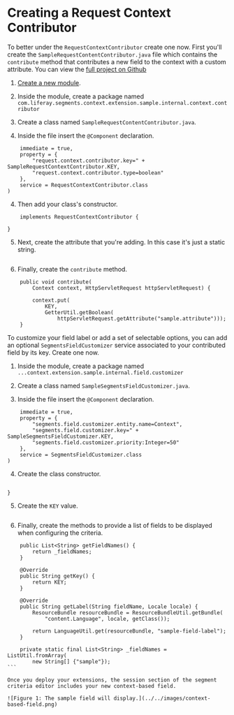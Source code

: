 # Creating a Request Context Contributor

To better under the `RequestContextContributor` create one now. First you'll 
create the `SampleRequestContentContributor.java` file which contains the 
`contribute` method that contributes a new field to the context with a custom 
attribute. You can view the [full project on Github](https://github.com/liferay/liferay-portal/tree/master/modules/apps/segments/segments-context-extension-sample)

1.  [Create a new module](dev-guide-link).

2.  Inside the module, create a package named 
    `com.liferay.segments.context.extension.sample.internal.context.contributor`

3.  Create a class named `SampleRequestContentContributor.java`.

4.  Inside the file insert the `@Component` declaration.

```@Component(
	immediate = true,
	property = {
		"request.context.contributor.key=" + SampleRequestContextContributor.KEY,
		"request.context.contributor.type=boolean"
	},
	service = RequestContextContributor.class
)
```

4.  Then add your class's constructor.

```public class SampleRequestContextContributor
	implements RequestContextContributor {

}
```

5.  Next, create the attribute that you're adding. In this case it's just a 
    static string.

```public static final String KEY = "sample";
```

6.  Finally, create the `contribute` method.

```	@Override
	public void contribute(
		Context context, HttpServletRequest httpServletRequest) {

		context.put(
			KEY,
			GetterUtil.getBoolean(
				httpServletRequest.getAttribute("sample.attribute")));
	}
```

To customize your field label or add a set of selectable options, you can add 
an optional `SegmentsFieldCustomizer` service associated to your contributed 
field by its key. Create one now.

1.  Inside the module, create a package named 
    `...context.extension.sample.internal.field.customizer`

2.  Create a class named `SampleSegmentsFieldCustomizer.java`.

3.  Inside the file insert the `@Component` declaration.

```@Component(
	immediate = true,
	property = {
		"segments.field.customizer.entity.name=Context",
		"segments.field.customizer.key=" + SampleSegmentsFieldCustomizer.KEY,
		"segments.field.customizer.priority:Integer=50"
	},
	service = SegmentsFieldCustomizer.class
)
```

4.  Create the class constructor.

```public class SampleSegmentsFieldCustomizer implements SegmentsFieldCustomizer {

}
```

5.  Create the `KEY` value.

```public static final String KEY = "sample";
```

6.  Finally, create the methods to provide a list of fields to be displayed when
    configuring the criteria.

````@Override
	public List<String> getFieldNames() {
		return _fieldNames;
	}

	@Override
	public String getKey() {
		return KEY;
	}

	@Override
	public String getLabel(String fieldName, Locale locale) {
		ResourceBundle resourceBundle = ResourceBundleUtil.getBundle(
			"content.Language", locale, getClass());

		return LanguageUtil.get(resourceBundle, "sample-field-label");
	}

	private static final List<String> _fieldNames = ListUtil.fromArray(
		new String[] {"sample"});
```

Once you deploy your extensions, the session section of the segment criteria editor includes your new context-based field.

![Figure 1: The sample field will display.](../../images/context-based-field.png)


